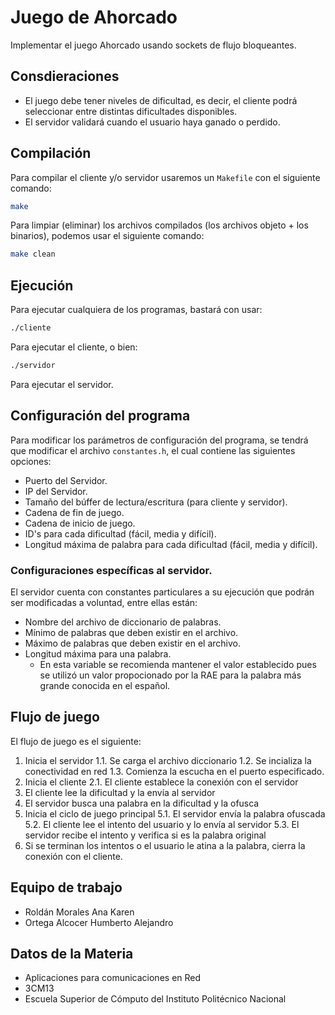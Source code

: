 # Juego de Ahorcado

Implementar el juego Ahorcado usando sockets de flujo bloqueantes.

## Consdieraciones

- El juego debe tener niveles de dificultad, es decir, el cliente podrá
  seleccionar entre distintas dificultades disponibles.
- El servidor validará cuando el usuario haya ganado o perdido.

## Compilación

Para compilar el cliente y/o servidor usaremos un `Makefile` con el siguiente
comando:

```bash
make
```

Para limpiar (eliminar) los archivos compilados (los archivos objeto + los
binarios), podemos usar el siguiente comando:

```bash
make clean
```

## Ejecución

Para ejecutar cualquiera de los programas, bastará con usar:

```bash
./cliente
```

Para ejecutar el cliente, o bien:

```bash
./servidor
```

Para ejecutar el servidor.

## Configuración del programa

Para modificar los parámetros de configuración del programa, se tendrá que 
modificar el archivo `constantes.h`, el cual contiene las siguientes opciones:

- Puerto del Servidor.
- IP del Servidor.
- Tamaño del búffer de lectura/escritura (para cliente y servidor).
- Cadena de fin de juego.
- Cadena de inicio de juego.
- ID's para cada dificultad (fácil, media y difícil).
- Longitud máxima de palabra para cada dificultad (fácil, media y difícil).

### Configuraciones específicas al servidor.

El servidor cuenta con constantes particulares a su ejecución que podrán
ser modificadas a voluntad, entre ellas están:

- Nombre del archivo de diccionario de palabras.
- Mínimo de palabras que deben existir en el archivo.
- Máximo de palabras que deben existir en el archivo.
- Longitud máxima para una palabra.
  - En esta variable se recomienda mantener el valor establecido pues se utilizó
    un valor propocionado por la RAE para la palabra más grande conocida en el
    español.

## Flujo de juego

El flujo de juego es el siguiente:

1. Inicia el servidor
  1.1. Se carga el archivo diccionario
  1.2. Se incializa la conectividad en red
  1.3. Comienza la escucha en el puerto especificado.
2. Inicia el cliente
  2.1. El cliente establece la conexión con el servidor
3. El cliente lee la dificultad y la envía al servidor
4. El servidor busca una palabra en la dificultad y la ofusca
5. Inicia el ciclo de juego principal
 5.1. El servidor envía la palabra ofuscada
 5.2. El cliente lee el intento del usuario y lo envía al servidor
 5.3. El servidor recibe el intento y verifica si es la palabra original
6. Si se terminan los intentos o el usuario le atina a la palabra, cierra la
   conexión con el cliente.

## Equipo de trabajo

- Roldán Morales Ana Karen
- Ortega Alcocer Humberto Alejandro

## Datos de la Materia

- Aplicaciones para comunicaciones en Red
- 3CM13
- Escuela Superior de Cómputo del Instituto Politécnico Nacional


